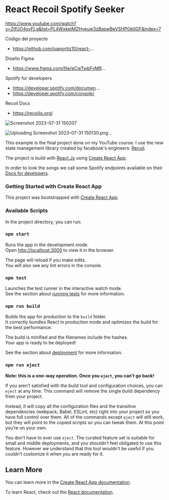 # React Recoil Spotify Seeker

https://www.youtube.com/watch?v=ZtfUO4syFLg&list=PL4WxketMZHyeuw3zBaswBeVSHP0ikllGF&index=7

Código del proyecto
- https://github.com/juanortiz10/react-...

Diseño Figma
- https://www.figma.com/file/eCwTwbFyMR...

Spotify for developers
- https://developer.spotify.com/documen...
- https://developer.spotify.com/console/

Recoil Docs
- https://recoiljs.org/


![Screenshot 2023-07-31 150207](https://github.com/JuanfelipeX/spotify-clone/assets/72418729/c3479306-e257-485c-98c7-6dfb14bcc0ae)

![Uploading Screenshot 2023-07-31 150130.png…]()

This example is the final project done on my YouTube course. I use the new state management library created by facebook's engineers: [Recoil](https://recoiljs.org/).

The project is build with [React.Js](https://reactjs.org/) using  [Create React App](https://github.com/facebook/create-react-app). 

In order to look the songs we call some Spotify endpoints available on their [Docs for developers](https://developer.spotify.com/).


### Getting Started with Create React App

This project was bootstrapped with [Create React App](https://github.com/facebook/create-react-app).

### Available Scripts

In the project directory, you can run:

### `npm start`

Runs the app in the development mode.\
Open [http://localhost:3000](http://localhost:3000) to view it in the browser.

The page will reload if you make edits.\
You will also see any lint errors in the console.

### `npm test`

Launches the test runner in the interactive watch mode.\
See the section about [running tests](https://facebook.github.io/create-react-app/docs/running-tests) for more information.

### `npm run build`

Builds the app for production to the `build` folder.\
It correctly bundles React in production mode and optimizes the build for the best performance.

The build is minified and the filenames include the hashes.\
Your app is ready to be deployed!

See the section about [deployment](https://facebook.github.io/create-react-app/docs/deployment) for more information.

### `npm run eject`

**Note: this is a one-way operation. Once you `eject`, you can’t go back!**

If you aren’t satisfied with the build tool and configuration choices, you can `eject` at any time. This command will remove the single build dependency from your project.

Instead, it will copy all the configuration files and the transitive dependencies (webpack, Babel, ESLint, etc) right into your project so you have full control over them. All of the commands except `eject` will still work, but they will point to the copied scripts so you can tweak them. At this point you’re on your own.

You don’t have to ever use `eject`. The curated feature set is suitable for small and middle deployments, and you shouldn’t feel obligated to use this feature. However we understand that this tool wouldn’t be useful if you couldn’t customize it when you are ready for it.

## Learn More

You can learn more in the [Create React App documentation](https://facebook.github.io/create-react-app/docs/getting-started).

To learn React, check out the [React documentation](https://reactjs.org/).

